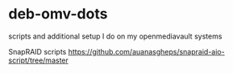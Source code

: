 # deb-omv-dots
scripts and additional setup I do on my openmediavault systems

SnapRAID scripts
https://github.com/auanasgheps/snapraid-aio-script/tree/master